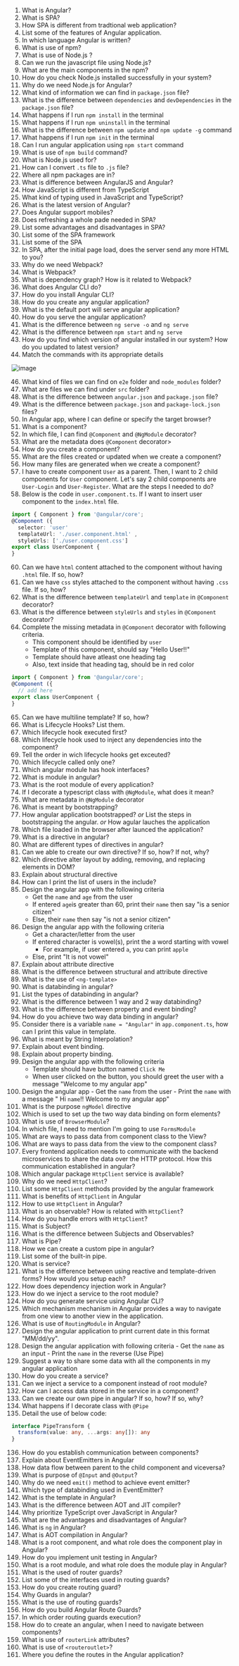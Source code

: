 1. What is Angular?
2. What is SPA?
3. How SPA is different from tradtional web application?
4. List some of the features of Angular application.
5. In which language Angular is written?
6. What is use of npm?
7. What is use of Node.js ?
8. Can we run the javascript file using Node.js?
9. What are the main components in the npm?
10. How do you check Node.js installed successfully in your system?
11. Why do we need Node.js for Angular?
12. What kind of information we can find in `package.json` file?
13. What is the difference between `dependencies` and `devDependencies` in the `package.json` file?
14. What happens if I run `npm install` in the terminal
16. What happens if I run `npm uninstall` in the terminal
17. What is the difference between `npm update` and `npm update -g` command
18. What happens if I run `npm init` in the terminal
19. Can I run angular application using `npm start` command
20. What is use of `npm build` command?
21. What is Node.js used for?
22. How can I convert `.ts` file to `.js` file?
23. Where all npm packages are in?
24. What is difference between AngularJS and Angular?
25. How JavaScript is different from TypeScript
26. What kind of typing used in JavaScript and TypeScript?
27. What is the latest version of Angular?
28. Does Angular support mobiles?
29. Does refreshing a whole pade needed in SPA?
30. List some advantages and disadvantages in SPA?
31. List some of the SPA framework
32. List some of the SPA
33. In SPA, after the initial page load, does the server send any more HTML to you?
34. Why do we need Webpack?
35. What is Webpack?
36. What is dependency graph? How is it related to Webpack?
37. What does Angular CLI do?
38. How do you install Angular CLI?
39. How do you create any angular application?
40. What is the default port will serve angular application?
41. How do you serve the angular application?
42. What is the difference between `ng serve -o` and `ng serve`
43. What is the difference between `npm start` and `ng serve`
44. How do you find which version of angular installed in our system? How do you updated to latest version?
45. Match the commands with its appropriate details

![image](https://user-images.githubusercontent.com/70228962/184809083-a973816f-8468-4a0a-be4e-8ff7bec30861.png)

46. What kind of files we can find on `e2e` folder and `node_modules` folder?
47. What are files we can find under `src` folder?
48. What is the difference between `angular.json` and `package.json` file?
49. What is the difference between `package.json` and `package-lock.json` files?
50. In Angular app, where I can define or specify the target browser?
51. What is a component?
52. In which file, I can find `@Component` and `@NgModule` decorator?
53. What are the metadata does `@Component` decorator>
54. How do you create a component?
55. What are the files created or updated when we create a component?
56. How many files are generated when we create a component?
57. I have to create component `User` as a parent. Then, I want to 2 child components for `User` component. Let's say 2 child components are `User-Login` and `User-Register`. What are the steps I needed to do?
58. Below is the code in `user.component.ts`. If I want to insert user component to the `index.html` file.
```ts
import { Component } from '@angular/core';
@Component ({
  selector: 'user'
  templateUrl: './user.component.html' ,
  styleUrls: ['./user.component.css']
export class UserComponent {
} 
```
60. Can we have `html` content attached to the component without having `.html` file. If so, how?
61. Can we have `css` styles attached to the component without having `.css` file. If so, how?
62. What is the difference between `templateUrl` and `template` in `@Component` decorator?
63. What is the difference between `styleUrls` and `styles` in `@Component` decorator?
64. Complete the missing metadata in `@Component` decorator with following criteria.
    -  This component should be identified by `user`
    -  Template of this component, should say "Hello User!!"
    -  Template should have atleast one heading tag
    -  Also, text inside that heading tag, should be in red color
```ts
import { Component } from '@angular/core';
@Component ({
  // add here
export class UserComponent {
} 
```
65. Can we have multiline template? If so, how?
66. What is Lifecycle Hooks? List them.
67. Which lifecycle hook executed first?
68. Which lifecycle hook used to inject any dependencies into the component?
69. Tell the order in wich lifecycle hooks get exceuted?
70. Which lifecycle called only one?
71. Which angular module has hook interfaces?
72. What is module in angular?
73. What is the root module of every application?
74. If I decorate a typescript class with `@NgModule`, what does it mean?
75. What are metadata in `@NgModule` decorator
76. What is meant by bootstrapping?
77. How angular application bootstrapped? _or_ List the steps in bootstrapping the angular. _or_ How agular lauches the application
78. Which file loaded in the browser after launced the application?
79. What is a directive in angular?
80. What are different types of directives in angular?
81. Can we able to create our own directive? If so, how? If not, why?
82. Which directive alter layout by adding, removing, and replacing elements in DOM?
83. Explain about structural directive
84. How can I print the list of users in the include?
85. Design the angular app with the following criteria
    - Get the `name` and `age` from the user
    - If entered `age`is greater than 60, print their `name` then say "is a senior citizen"
    - Else, their `name` then say "is not a senior citizen"
86. Design the angular app with the following criteria
    - Get a character/letter from the user
    - If entered character is vowel(s), print the a word starting with vowel
        - For example, if user entered `a`, you can print `apple`
    - Else, print "It is not vowel"
87. Explain about attribute directive
88. What is the difference between structural and attribute directive
89. What is the use of `<ng-template>`
90. What is databinding in angular?
91. List the types of databinding in angular?
92. What is the difference between 1 way and 2 way databinding?
93. What is the difference between property and event binding?
94. How do you achieve two way data binding in angular?
95. Consider there is a variable `name = "Angular"` in `app.component.ts`, how can I print this value in template.
96. What is meant by String Interpolation?
97. Explain about event binding.
98. Explain about property binding.
99. Design the angular app with the following criteria
    - Template should have button named `Click Me`
    - When user clicked on the button, you should greet the user with a message "Welcome to my angular app"
100. Design the angular app
    - Get the `name` from the user
    - Print the `name` with a message " Hi `name`!! Welcome to my angular app"
101. What is the purpose `ngModel` directive
102. Which is used to set up the two way data binding on form elements?
103. What is use of `BrowserModule`?
104. In which file, I need to mention I'm going to use `FormsModule`
105. What are ways to pass data from component class to the View?
106. What are ways to pass data from the view to the component class?
107. Every frontend application needs to communicate with the backend microservices to share the data over the HTTP protocol. How this communication established in angular?
108. Which angular package `HttpClient` service is available?
109. Why do we need `HttpClient`?
110. List some `HttpClient` methods provided by the angular framework
111. What is benefits of `HttpClient` in Angular
112. How to use `HttpClient` in Angular?
113. What is an observable? How is related with `HttpClient`?
114. How do you handle errors with `HttpClient`?
115. What is Subject?
116. What is the difference between Subjects and Observables?
117. What is Pipe?
118. How we can create a custom pipe in angular?
119. List some of the built-in pipe.
120. What is service?
121. What is the difference between using reactive and template-driven forms? How would you setup each?
122. How does dependency injection work in Angular?
123. How do we inject a service to the root module?
124. How do you generate service using Angular CLI?
125. Which mechanism mechanism in Angular provides a way to navigate from one view to another view in the application.
126. What is use of `RoutingModule` in Angular?
127. Design the angular application to print current date in this format "MM/dd/yy".
128. Design the angular application with following criteria
    - Get the `name` as an input
    - Print the `name` in the reverse (Use Pipe)
129. Suggest a way to share some data with all the components in my angular application
130. How do you create a service?
131. Can we inject a service to a component instead of root module?
132. How can I access data stored in the service in a component?
133. Can we create our own pipe in angular? If so, how? If so, why?
134. What happens if I decorate class with `@Pipe`
135. Detail the use of below code:
```ts
interface PipeTransform {
  transform(value: any, ...args: any[]): any
}
```
136. How do you establish communication between components?
137. Explain about EventEmitters in Angular
138. How data flow between parent to the child component and viceversa?
139. What is purpose of `@Input` and `@Output`?
140. Why do we need `emit()` method to achieve event emitter?
141. Which type of databinding used in EventEmitter?
142. What is the template in Angular?
143. What is the difference between AOT and JIT compiler?
144. Why prioritize TypeScript over JavaScript in Angular?
145. What are the advantages and disadvantages of Angular?
146. What is `ng` in Angular?
147. What is AOT compilation in Angular?
148. What is a root component, and what role does the component play in Angular?
149. How do you implement unit testing in Angular?
150. What is a root module, and what role does the module play in Angular?
151. What is the used of router guards?
152. List some of the interfaces used in routing guards?
153. How do you create routing guard?
154. Why Guards in angular?
155. What is the use of routing guards?
156. How do you build Angular Route Guards?
157. In which order routing guards execution?
158. How do to create an angular, when I need to navigate between components?
159. What is use of `routerLink` attributes?
160. What is use of `<routeroutlet>`?
161. Where you define the routes in the Angular application?
